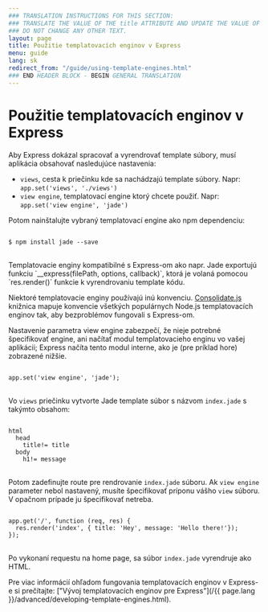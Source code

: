 ```yaml
---
### TRANSLATION INSTRUCTIONS FOR THIS SECTION:
### TRANSLATE THE VALUE OF THE title ATTRIBUTE AND UPDATE THE VALUE OF THE lang ATTRIBUTE. 
### DO NOT CHANGE ANY OTHER TEXT. 
layout: page
title: Použitie templatovacích enginov v Express
menu: guide
lang: sk
redirect_from: "/guide/using-template-engines.html"
### END HEADER BLOCK - BEGIN GENERAL TRANSLATION
---
```


# Použitie templatovacích enginov v Express

Aby Express dokázal spracovať a vyrendrovať template súbory, musí aplikácia obsahovať nasledujúce nastavenia:

* `views`, cesta k priečinku kde sa nachádzajú template súbory. Napr: `app.set('views', './views')`
* `view engine`, templatovací engine ktorý chcete použiť. Napr: `app.set('view engine', 'jade')`

Potom nainštalujte vybraný templatovací engine ako npm dependenciu:

<pre>
<code class="language-sh" translate="no">
$ npm install jade --save
</code>
</pre>

<div class="doc-box doc-notice" markdown="1">
Templatovacie enginy kompatibilné s Express-om ako napr. Jade exportujú funkciu `__express(filePath, options, callback)`, ktorá je volaná pomocou `res.render()` funkcie k vyrendrovaniu template kódu.

Niektoré templatovacie enginy používajú inú konvenciu. [Consolidate.js](https://www.npmjs.org/package/consolidate) knižnica mapuje konvencie všetkých populárnych Node.js templatovacích enginov tak, aby bezproblémov fungovali s Express-om.
</div>

Nastavenie parametra view engine zabezpečí, že nieje potrebné špecifikovať engine, ani načítať modul templatovacieho enginu vo vašej aplikácii; Express načíta tento modul interne, ako je (pre príklad hore) zobrazené nižšie.

<pre>
<code class="language-javascript" translate="no">
app.set('view engine', 'jade');
</code>
</pre>

Vo `views` priečinku vytvorte Jade template súbor s názvom `index.jade` s takýmto obsahom:

<pre>
<code class="language-javascript" translate="no">
html
  head
    title!= title
  body
    h1!= message
</code>
</pre>

Potom zadefinujte route pre rendrovanie `index.jade` súboru. Ak `view engine` parameter nebol nastavený, musíte špecifikovať príponu vášho `view` súboru. V opačnom prípade ju špecifikovať netreba.

<pre>
<code class="language-javascript" translate="no">
app.get('/', function (req, res) {
  res.render('index', { title: 'Hey', message: 'Hello there!'});
});
</code>
</pre>

Po vykonaní requestu na home page, sa súbor `index.jade` vyrendruje ako HTML.

Pre viac informácií ohľadom fungovania templatovacích enginov v Express-e si prečítajte: ["Vývoj templatovacích enginov pre Express"](/{{ page.lang }}/advanced/developing-template-engines.html).
